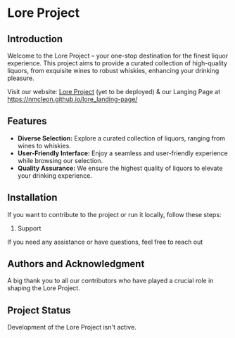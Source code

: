 # Lore Project

## Introduction

Welcome to the Lore Project – your one-stop destination for the finest liquor experience. This project aims to provide a curated collection of high-quality liquors, from exquisite wines to robust whiskies, enhancing your drinking pleasure.

Visit our website: [Lore Project](https://website-url.com) (yet to be deployed)
& our Langing Page at  https://nmcleon.github.io/lore_landing-page/

## Features

- **Diverse Selection:** Explore a curated collection of liquors, ranging from wines to whiskies.
- **User-Friendly Interface:** Enjoy a seamless and user-friendly experience while browsing our selection.
- **Quality Assurance:** We ensure the highest quality of liquors to elevate your drinking experience.

## Installation

If you want to contribute to the project or run it locally, follow these steps:

1. Support

If you need any assistance or have questions, feel free to reach out

## Authors and Acknowledgment

A big thank you to all our contributors who have played a crucial role in shaping the Lore Project.

## Project Status

Development of the Lore Project isn't active.
